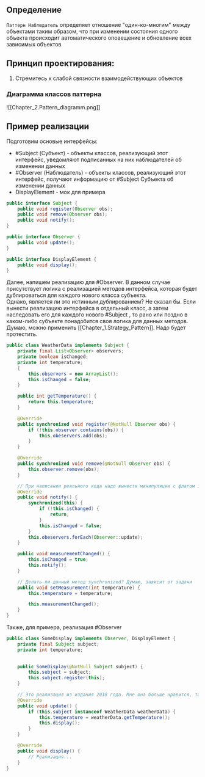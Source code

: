 ## Определение
`Паттерн Наблюдатель` определяет отношение "один-ко-многим" между объектами таким образом, что при изменении состояния одного объекта происходит автоматического оповещение и обновление всех зависимых объектов
## Принцип проектирования:
1. Стремитесь к слабой связности взаимодействующих объектов
### Диаграмма классов паттерна
![[Chapter_2.Pattern_diagramm.png]]

## Пример реализации
Подготовим основые интерфейсы:
- #Subject (Субъект) - объекты классов, реализующий этот интерфейс, уведомляют подписанных на них наблюдателей об изменении данных
- #Observer (Наблюдатель) - объекты классов, реализующий этот интерфейс, получают информацию от #Subject Субъекта об изменении данных
- DisplayElement - мок для примера
```java
public interface Subject {
	public void register(Observer obs);
	public void remove(Observer obs);
	public void notify();
}

public interface Observer {
	public void update();
}

public interface DisplayElement {
	public void display();
}
```

Далее, напишем реализацию для #Observer. В данном случае присутствует логика с реализацией методов интерфейса, которая будет дублироваться для каждого нового класса субъекта.  
Однако, является ли это истинным дублированием? Не сказал бы. Если вынести реализацию интерфейса в отдельный класс, а затем наследовать его для каждого нового #Subject , то рано или поздно в каком-либо субъекте понадобится своя логика для данных методов.  
Думаю, можно применить [[Chapter_1.Strategy_Pattern]]. Надо будет протестить.
```java
public class WeatherData implements Subject {
	private final List<Observer> observers;
	private boolean isChanged;
	private int temperature;
	{
		this.observers = new ArrayList();
		this.isChanged = false;
	}

	public int getTemperature() {
		return this.temperature;
	}

	@Override
	public synchronized void register(@NotNull Observer obs) {
		if (!this.observer.contains(obs)) {
			this.obeservers.add(obs);
		}
	}

	@Override
	public synchronized void remove(@NotNull Observer obs) {
		this.observer.remove(obs);
	}

	// При написании реального кода надо вынести манипуляции с флагом isChanged в отдельные методы
	@Override
	public void notify() {
		synchronized(this) {
			if (!this.isChanged) {
				return;
			}
			this.isChanged = false;
		}
		this.obeservers.forEach(Observer::update);
	}

	public void measurementChanged() {
		this.isChanged = true;
		this.notify();
	}

	// Делать ли данный метод synchronized? Думаю, зависит от задачи 
	public void setMeasurement(int temperature) {
		this.temperature = temperature;

		this.measurementChanged();
	}
}
```
Также, для примера, реализация #Observer 
```java
public class SomeDisplay implements Observer, DisplayElement {
	private final Subject subject;
	private int temperature;
	

	public SomeDisplay(@NotNull Subject subject) {
		this.subject = subject;
		this.subject.register(this);
	}

	// Это реализация из издания 2018 года. Мне она больше нравится, так как позволяет прокидывать разные субъекты. Если использовать >17 версию java, то можно заюзать pattern-matching
	@Override
	public void update() {
		if (this.subject instanceof WeatherData weatherData) {
			this.temperature = weatherData.getTemperature();
			this.display();
		}
	}

	@Override
	public void display() {
		// Реализация... 
	}
}
```
